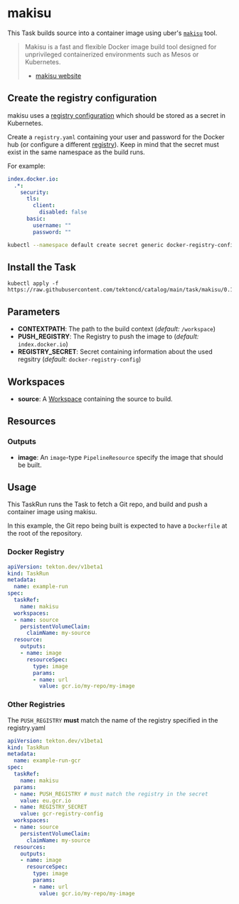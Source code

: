 # makisu

This Task builds source into a container image using uber's
[`makisu`](https://github.com/uber/makisu) tool.

>Makisu is a fast and flexible Docker image build tool designed for unprivileged
>containerized environments such as Mesos or Kubernetes.
> - [makisu website](https://github.com/uber/makisu)

## Create the registry configuration

makisu uses a [registry
configuration](https://github.com/uber/makisu/blob/master/docs/REGISTRY.md)
which should be stored as a secret in Kubernetes.

Create a `registry.yaml` containing your user and password for the Docker hub (or
configure a different
[registry](https://github.com/uber/makisu/blob/master/docs/REGISTRY.md#examples)).
Keep in mind that the secret must exist in the same namespace as the build
runs.

For example:
```yaml
index.docker.io:
  .*:
    security:
      tls:
        client:
          disabled: false
      basic:
        username: ""
        password: ""
```

```bash
kubectl --namespace default create secret generic docker-registry-config --from-file=./registry.yaml
```

## Install the Task

```
kubectl apply -f https://raw.githubusercontent.com/tektoncd/catalog/main/task/makisu/0.1/makisu.yaml
```

## Parameters

* **CONTEXTPATH**: The path to the build context (_default:_
  `/workspace`)
* **PUSH_REGISTRY**: The Registry to push the image to (_default:_
  `index.docker.io`)
* **REGISTRY_SECRET**: Secret containing information about the used regsitry (_default:_
  `docker-registry-config`)

## Workspaces

* **source**: A [Workspace](https://github.com/tektoncd/pipeline/blob/main/docs/workspaces.md) containing the source to build.

## Resources

### Outputs

* **image**: An `image`-type `PipelineResource` specify the image that should be built.

## Usage

This TaskRun runs the Task to fetch a Git repo, and build and push a container
image using makisu.

In this example, the Git repo being built is expected to have a `Dockerfile` at
the root of the repository.

### Docker Registry

```yaml
apiVersion: tekton.dev/v1beta1
kind: TaskRun
metadata:
  name: example-run
spec:
  taskRef:
    name: makisu
  workspaces:
  - name: source
    persistentVolumeClaim:
      claimName: my-source
  resource:
    outputs:
    - name: image
      resourceSpec:
        type: image
        params:
        - name: url
          value: gcr.io/my-repo/my-image
```

### Other Registries

The `PUSH_REGISTRY` **must** match the name of the registry specified in the registry.yaml

```yaml
apiVersion: tekton.dev/v1beta1
kind: TaskRun
metadata:
  name: example-run-gcr
spec:
  taskRef:
    name: makisu
  params:
  - name: PUSH_REGISTRY # must match the registry in the secret
    value: eu.gcr.io
  - name: REGISTRY_SECRET
    value: gcr-registry-config
  workspaces:
  - name: source
    persistentVolumeClaim:
      claimName: my-source
  resources:
    outputs:
    - name: image
      resourceSpec:
        type: image
        params:
        - name: url
          value: gcr.io/my-repo/my-image
```
